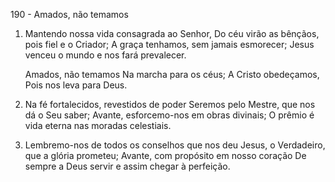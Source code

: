 190 - Amados, não temamos

1. Mantendo nossa vida consagrada ao Senhor,
   Do céu virão as bênçãos, pois fiel e o Criador;
   A graça tenhamos, sem jamais esmorecer;
   Jesus venceu o mundo e nos fará prevalecer.

   Amados, não temamos
   Na marcha para os céus;
   A Cristo obedeçamos,
   Pois nos leva para Deus.

2. Na fé fortalecidos, revestidos de poder
   Seremos pelo Mestre, que nos dá o Seu saber;
   Avante, esforcemo-nos em obras divinais;
   O prêmio é vida eterna nas moradas celestiais.

3. Lembremo-nos de todos os conselhos que nos deu
   Jesus, o Verdadeiro, que a glória prometeu;
   Avante, com propósito em nosso coração
   De sempre a Deus servir e assim chegar à perfeição.
